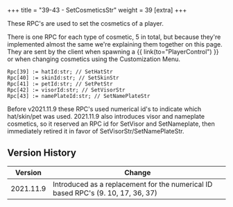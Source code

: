 +++
title = "39-43 - SetCosmeticsStr"
weight = 39
[extra]
+++

These RPC's are used to set the cosmetics of a player.

<!-- more -->

There is one RPC for each type of cosmetic, 5 in total, but because they're implemented almost the same we're explaining them together on this page. They are sent by the client when spawning a {{ link(to="PlayerControl") }} or when changing cosmetics using the Customization Menu.

```
Rpc[39] := hatId:str; // SetHatStr
Rpc[40] := skinId:str; // SetSkinStr
Rpc[41] := petId:str; // SetPetStr
Rpc[42] := visorId:str; // SetVisorStr
Rpc[43] := namePlateId:str; // SetNamePlateStr
```

Before v2021.11.9 these RPC's used numerical id's to indicate which hat/skin/pet was used. 2021.11.9 also introduces visor and nameplate cosmetics, so it reserved an RPC id for SetVisor and SetNameplate, then immediately retired it in favor of SetVisorStr/SetNamePlateStr.

## Version History

| Version   | Change                                                                           |
| --------- | -------------------------------------------------------------------------------- |
| 2021.11.9 | Introduced as a replacement for the numerical ID based RPC's (9. 10, 17, 36, 37) |
